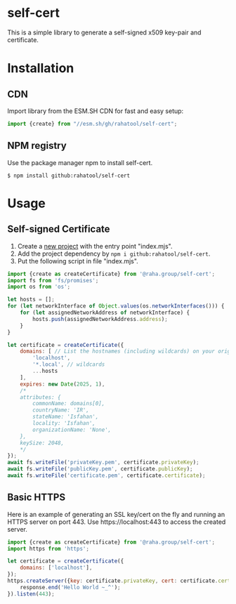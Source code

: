 # self-cert
This is a simple library to generate a self-signed x509 key-pair and certificate.

# Installation
## CDN
Import library from the ESM.SH CDN for fast and easy setup:
```javascript
import {create} from "//esm.sh/gh/rahatool/self-cert";
```
## NPM registry
Use the package manager npm to install self-cert.
```shell
$ npm install github:rahatool/self-cert
```

# Usage
## Self-signed Certificate
1) Create a [new project](https://docs.npmjs.com/cli/v7/commands/npm-init) with the entry point "index.mjs".
2) Add the project dependency by `npm i github:rahatool/self-cert`.
3) Put the following script in file "index.mjs".
```javascript
import {create as createCertificate} from '@raha.group/self-cert';
import fs from 'fs/promises';
import os from 'os';

let hosts = [];
for (let networkInterface of Object.values(os.networkInterfaces())) {
	for (let assignedNetworkAddress of networkInterface) {
		hosts.push(assignedNetworkAddress.address);
	}
}

let certificate = createCertificate({
	domains: [ // List the hostnames (including wildcards) on your origin that the certificate should protect.
		'localhost',
		'*.local', // wildcards
		...hosts
	],
	expires: new Date(2025, 1),
	/*
	attributes: {
		commonName: domains[0],
		countryName: 'IR',
		stateName: 'Isfahan',
		locality: 'Isfahan',
		organizationName: 'None',
	},
	keySize: 2048,
	*/
});
await fs.writeFile('privateKey.pem', certificate.privateKey);
await fs.writeFile('publicKey.pem', certificate.publicKey);
await fs.writeFile('certificate.pem', certificate.certificate);
```

## Basic HTTPS
Here is an example of generating an SSL key/cert on the fly and running an HTTPS server on port 443. Use https://localhost:443 to access the created server.
```javascript
import {create as createCertificate} from '@raha.group/self-cert';
import https from 'https';

let certificate = createCertificate({
	domains: ['localhost'],
});
https.createServer({key: certificate.privateKey, cert: certificate.certificate}, function(request, response) {
	response.end('Hello World ~_^');
}).listen(443);
```